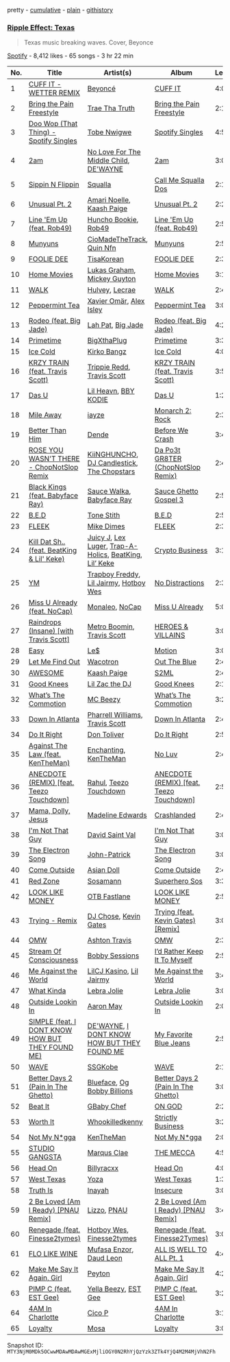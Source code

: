 pretty - [cumulative](/playlists/cumulative/37i9dQZF1DX4ve1H90mNWg.md) - [plain](/playlists/plain/37i9dQZF1DX4ve1H90mNWg) - [githistory](https://github.githistory.xyz/mackorone/spotify-playlist-archive/blob/main/playlists/plain/37i9dQZF1DX4ve1H90mNWg)

### [Ripple Effect: Texas](https://open.spotify.com/playlist/37i9dQZF1DX4ve1H90mNWg)

> Texas music breaking waves\. Cover, Beyonce

[Spotify](https://open.spotify.com/user/spotify) - 8,412 likes - 65 songs - 3 hr 22 min

| No. | Title | Artist(s) | Album | Length |
|---|---|---|---|---|
| 1 | [CUFF IT \- WETTER REMIX](https://open.spotify.com/track/7eQpbVg3tjHmtdOlAHxaTr) | [Beyoncé](https://open.spotify.com/artist/6vWDO969PvNqNYHIOW5v0m) | [CUFF IT](https://open.spotify.com/album/7BJjZgzGzpll0t8CEzjILs) | 4:09 |
| 2 | [Bring the Pain Freestyle](https://open.spotify.com/track/0xJOleOjMRmV7xhvBT2Iqz) | [Trae Tha Truth](https://open.spotify.com/artist/49vCIUW46QY3L5vo1xVFoy) | [Bring the Pain Freestyle](https://open.spotify.com/album/5qBiucIZlFXmjvxg5WbANN) | 2:19 |
| 3 | [Doo Wop \(That Thing\) \- Spotify Singles](https://open.spotify.com/track/0D9OkPTPIn9QkDucglW4DS) | [Tobe Nwigwe](https://open.spotify.com/artist/3Qh89pgJeZq6d8uM1bTot3) | [Spotify Singles](https://open.spotify.com/album/6cZYUit3dBM00CccH1WNAZ) | 4:55 |
| 4 | [2am](https://open.spotify.com/track/2LbuYHVsm5whjGY9S06im3) | [No Love For The Middle Child](https://open.spotify.com/artist/7HWfshpjlGldmRa4gymvjX), [DE'WAYNE](https://open.spotify.com/artist/4lpKeKXJYkglSWyEmnOF7O) | [2am](https://open.spotify.com/album/6shVFUa8VZJHPfb3nHATy3) | 3:00 |
| 5 | [Sippin N Flippin](https://open.spotify.com/track/6IZGYfH3FuClSfANQLP2PF) | [Squalla](https://open.spotify.com/artist/6K2OIj5Zjagg9rmHIL7FCD) | [Call Me Squalla Dos](https://open.spotify.com/album/2bIYIWO9EHUXsMjGz3iqQj) | 2:17 |
| 6 | [Unusual Pt\. 2](https://open.spotify.com/track/7qlTw5lLKgmrcUMNmCP8hO) | [Amari Noelle](https://open.spotify.com/artist/0oOSUbpeJXzsaPm0x7wBF7), [Kaash Paige](https://open.spotify.com/artist/0f2YkMXwFNJNSX7MymevKE) | [Unusual Pt\. 2](https://open.spotify.com/album/1RsdQmw3hJrbfTJpTgBrO4) | 2:28 |
| 7 | [Line 'Em Up \(feat\. Rob49\)](https://open.spotify.com/track/3DkIGKjZBE1tTXEczu59Vd) | [Huncho Bookie](https://open.spotify.com/artist/7tF1gR3pKTFaPUnHlXTwPq), [Rob49](https://open.spotify.com/artist/1jBoSSrbz9n4ehQWA4cZgB) | [Line 'Em Up \(feat\. Rob49\)](https://open.spotify.com/album/4XA1kWhx65XYsQvRHIEWQ0) | 2:56 |
| 8 | [Munyuns](https://open.spotify.com/track/4HbHIFaUzh9aXRRxb3ecwB) | [CioMadeTheTrack](https://open.spotify.com/artist/2Fi6cye5tMccOIjKbMa1Vo), [Quin Nfn](https://open.spotify.com/artist/3M1quhETLChtt9NHKVaajX) | [Munyuns](https://open.spotify.com/album/20w4xrCZHWye7TxBrnAzbu) | 2:52 |
| 9 | [FOOLIE DEE](https://open.spotify.com/track/4LtvMdH3cshOelgvk5Y8zB) | [TisaKorean](https://open.spotify.com/artist/6lEhBhAv6HOopjXssi09cq) | [FOOLIE DEE](https://open.spotify.com/album/59aTMnTgjtjlJXAaQhGtb1) | 2:38 |
| 10 | [Home Movies](https://open.spotify.com/track/17MgFhOFZc6JvSRHANh0rY) | [Lukas Graham](https://open.spotify.com/artist/25u4wHJWxCA9vO0CzxAbK7), [Mickey Guyton](https://open.spotify.com/artist/6nfN5B7Jmi853SHa9106Hz) | [Home Movies](https://open.spotify.com/album/5VCVMgNgN16eWS7kReGzEt) | 3:16 |
| 11 | [WALK](https://open.spotify.com/track/2yxMDNWlGtsTes4Jbrddoi) | [Hulvey](https://open.spotify.com/artist/3zSrc5vUlUxyDdS0KrxFJO), [Lecrae](https://open.spotify.com/artist/1CFCsEqKrCyvAFKOATQHiW) | [WALK](https://open.spotify.com/album/0FTZECay4KNTpSJ8141Eji) | 2:45 |
| 12 | [Peppermint Tea](https://open.spotify.com/track/3MR4LAkDi5tY9mYl6QqzUZ) | [Xavier Omär](https://open.spotify.com/artist/3UjPnt2nRmw10N58bBeNOg), [Alex Isley](https://open.spotify.com/artist/7E2ioKxoxI2J94tUkIx6As) | [Peppermint Tea](https://open.spotify.com/album/390kChxmDD7GIjAgvbHXfW) | 3:09 |
| 13 | [Rodeo \(feat\. Big Jade\)](https://open.spotify.com/track/6GXGPEIscxkDwSbn4GFACG) | [Lah Pat](https://open.spotify.com/artist/6dhd3wcal02KeLBk5wScfd), [Big Jade](https://open.spotify.com/artist/50ZeZoB1p1mg7V2iGTI6od) | [Rodeo \(feat\. Big Jade\)](https://open.spotify.com/album/6fTIJkLucWKwW7BWpkmvIx) | 4:22 |
| 14 | [Primetime](https://open.spotify.com/track/5qNxLvbr8yRnbDsNrZT6Bi) | [BigXthaPlug](https://open.spotify.com/artist/6qxpnaukVayrQn6ViNvu9I) | [Primetime](https://open.spotify.com/album/4mc498S47KkQYsgXpK5HK5) | 3:33 |
| 15 | [Ice Cold](https://open.spotify.com/track/2GCdv6n5zVMStigQcmjp68) | [Kirko Bangz](https://open.spotify.com/artist/2r8r62VGJKGi463aH1HJUZ) | [Ice Cold](https://open.spotify.com/album/38dgV2LVNvLbXHBMDTDTu3) | 4:05 |
| 16 | [KRZY TRAIN \(feat\. Travis Scott\)](https://open.spotify.com/track/6z1wjotHhyP3gALKVbSc6p) | [Trippie Redd](https://open.spotify.com/artist/6Xgp2XMz1fhVYe7i6yNAax), [Travis Scott](https://open.spotify.com/artist/0Y5tJX1MQlPlqiwlOH1tJY) | [KRZY TRAIN \(feat\. Travis Scott\)](https://open.spotify.com/album/4O2XiThg74B4NEOOkwjt4k) | 3:50 |
| 17 | [Das U](https://open.spotify.com/track/5vTs6QFa1ffCCUfrM6p3CA) | [Lil Heavn](https://open.spotify.com/artist/2pI3lYtRRg7ICvDUMsWNLS), [BBY KODIE](https://open.spotify.com/artist/7Mkl8rsG7ZMoh0SZPuVZUW) | [Das U](https://open.spotify.com/album/0oCVzdYhi7tRmHPwvuI0BR) | 1:24 |
| 18 | [Mile Away](https://open.spotify.com/track/2HlYWL58AlJX1jHMCcpTVx) | [iayze](https://open.spotify.com/artist/00msLVGU9crX0EC5McCiCa) | [Monarch 2: Rock](https://open.spotify.com/album/5kzfHo9xgSPIoXbS8eDJJq) | 2:34 |
| 19 | [Better Than Him](https://open.spotify.com/track/4O8LjiiXtsL0Jnb5xK4VxZ) | [Dende](https://open.spotify.com/artist/0xq4TZno4XwBzkbLnBAhlF) | [Before We Crash](https://open.spotify.com/album/0cIv8DfxokTzEUJAwlsyfP) | 3:49 |
| 20 | [ROSE YOU WASN'T THERE \- ChopNotSlop Remix](https://open.spotify.com/track/5DUn2zBjFjmaBWSiPypN0B) | [KiiNGHUNCHO](https://open.spotify.com/artist/15OBnB69T62DBTGcT1XNuE), [DJ Candlestick](https://open.spotify.com/artist/0Ld26D4Ya5Od7ZZpLanfQJ), [The Chopstars](https://open.spotify.com/artist/1flnYYrdMqrzdi6XarXuJW) | [Da Po3t GR8TER \(ChopNotSlop Remix\)](https://open.spotify.com/album/5T7zPK3vNwhmfUcGI9MOm8) | 2:45 |
| 21 | [Black Kings \(feat\. Babyface Ray\)](https://open.spotify.com/track/7BDXoP9xT99ZCapXbLcshO) | [Sauce Walka](https://open.spotify.com/artist/42yf4QkiE9a252krn9OUCb), [Babyface Ray](https://open.spotify.com/artist/3zZ88AwlTwfCJkowsFCvLA) | [Sauce Ghetto Gospel 3](https://open.spotify.com/album/1aikrYpfT4vU9VKpGXspQV) | 2:58 |
| 22 | [B.E.D](https://open.spotify.com/track/2oJYToyHxZ7mehhlvEhArB) | [Tone Stith](https://open.spotify.com/artist/756t7CBmWLNYsshVtS6P44) | [B.E.D](https://open.spotify.com/album/4XzsqZssA5YNJ6lq8SRjXK) | 2:53 |
| 23 | [FLEEK](https://open.spotify.com/track/2BQMGNScdPTSB7OdZiwE0U) | [Mike Dimes](https://open.spotify.com/artist/6rIaHuCIUu32uj2CjlEBN3) | [FLEEK](https://open.spotify.com/album/4QDkFgUYaGqqB7m079sRuS) | 2:30 |
| 24 | [Kill Dat Sh.\. \(feat\. BeatKing & Lil' Keke\)](https://open.spotify.com/track/4JHXMu2rETDGPj0JoBhvN3) | [Juicy J](https://open.spotify.com/artist/5gCRApTajqwbnHHPbr2Fpi), [Lex Luger](https://open.spotify.com/artist/03ojdQidPtScdEq8KU2V9K), [Trap\-A\-Holics](https://open.spotify.com/artist/56AGdzJxOFwP3yjv9UG41A), [BeatKing](https://open.spotify.com/artist/5L8p9kDnX2cgoI8VLUL2p4), [Lil’ Keke](https://open.spotify.com/artist/1grI9x4Uzos1Asx8JmRW6T) | [Crypto Business](https://open.spotify.com/album/3ZEPzxUyQDdixyLA4aTsxh) | 3:13 |
| 25 | [YM](https://open.spotify.com/track/6ovL4bnn861hLOuWMBP6Am) | [Trapboy Freddy](https://open.spotify.com/artist/2ZF0d4lkHLE6MIbVmpN6nN), [Lil Jairmy](https://open.spotify.com/artist/2MqvNhgPzUzBXERkh00GDY), [Hotboy Wes](https://open.spotify.com/artist/2Lgyk37aJufoDDSoU4S5nO) | [No Distractions](https://open.spotify.com/album/4FZY7aOtUxDOPKFBJlnTrB) | 2:37 |
| 26 | [Miss U Already \(feat\. NoCap\)](https://open.spotify.com/track/7JovyD4uIND8KKEyOM3zcC) | [Monaleo](https://open.spotify.com/artist/2sflbTtCirog5VxD6jPAfb), [NoCap](https://open.spotify.com/artist/4PNHuWkk4ee6R8WEhFVPf5) | [Miss U Already](https://open.spotify.com/album/2ZbYM1zZA7znvErcrNKmgi) | 5:09 |
| 27 | [Raindrops \(Insane\) \[with Travis Scott\]](https://open.spotify.com/track/1pacwLXyRO47ka0v6LTIiY) | [Metro Boomin](https://open.spotify.com/artist/0iEtIxbK0KxaSlF7G42ZOp), [Travis Scott](https://open.spotify.com/artist/0Y5tJX1MQlPlqiwlOH1tJY) | [HEROES & VILLAINS](https://open.spotify.com/album/7txGsnDSqVMoRl6RQ9XyZP) | 3:08 |
| 28 | [Easy](https://open.spotify.com/track/3voJ4ZcivxfFgUrEsbjnQN) | [Le$](https://open.spotify.com/artist/7rikNLN4AV6SQn9ryQFaMw) | [Motion](https://open.spotify.com/album/2y6sshCVKBtK83qpEJ9Ojl) | 3:08 |
| 29 | [Let Me Find Out](https://open.spotify.com/track/0Y3LKoFKJhhIX2nhDKClYQ) | [Wacotron](https://open.spotify.com/artist/4CAL0nDGvLhUfQEpwSLnUz) | [Out The Blue](https://open.spotify.com/album/7JCHUjJqcigc9iu32GpJy8) | 2:44 |
| 30 | [AWESOME](https://open.spotify.com/track/5O6XUXibuVgl0folQt5e4p) | [Kaash Paige](https://open.spotify.com/artist/0f2YkMXwFNJNSX7MymevKE) | [S2ML](https://open.spotify.com/album/1G51luYDLyckmDyBuntQdL) | 2:44 |
| 31 | [Good Knees](https://open.spotify.com/track/1pB3JBOC9ugHWNUKTRGX38) | [Lil Zac the DJ](https://open.spotify.com/artist/149LYjlaf2CEKlocVNl0AJ) | [Good Knees](https://open.spotify.com/album/75M1Zt2RZMnTANaG3dqojH) | 2:13 |
| 32 | [What’s The Commotion](https://open.spotify.com/track/0ppzrppZ3pWqAkukjlOLZD) | [MC Beezy](https://open.spotify.com/artist/0sKjQzE9zRTcX6akN7STJv) | [What’s The Commotion](https://open.spotify.com/album/49okVFyc5CQihTfk79oyZY) | 3:26 |
| 33 | [Down In Atlanta](https://open.spotify.com/track/5unjCay0kUjuej5ebn4nS4) | [Pharrell Williams](https://open.spotify.com/artist/2RdwBSPQiwcmiDo9kixcl8), [Travis Scott](https://open.spotify.com/artist/0Y5tJX1MQlPlqiwlOH1tJY) | [Down In Atlanta](https://open.spotify.com/album/3SxiMoJROq0kvfbQtd75xp) | 2:44 |
| 34 | [Do It Right](https://open.spotify.com/track/4ZevD501qZiFK7FY8DFn0V) | [Don Toliver](https://open.spotify.com/artist/4Gso3d4CscCijv0lmajZWs) | [Do It Right](https://open.spotify.com/album/6v0yp2gWW4rFao7LtIA8RR) | 2:54 |
| 35 | [Against The Law \(feat\. KenTheMan\)](https://open.spotify.com/track/0DI6obJSPoev6ryG0NIsYC) | [Enchanting](https://open.spotify.com/artist/26XGM4cZDcTgrXo1nis5HT), [KenTheMan](https://open.spotify.com/artist/6o4O5GX5kOWAGXtZUedxo3) | [No Luv](https://open.spotify.com/album/3dWR4DigMGjegp0NPBfAV7) | 2:46 |
| 36 | [ANECDOTE \(REMIX\) \[feat\. Teezo Touchdown\]](https://open.spotify.com/track/7rVeOpYLHAS5luBPIv79t2) | [Rahul](https://open.spotify.com/artist/4oXf5OZHHXh8SbprWRa1f8), [Teezo Touchdown](https://open.spotify.com/artist/0fGcIStdT1OpFFhOC7Wp36) | [ANECDOTE \(REMIX\) \[feat\. Teezo Touchdown\]](https://open.spotify.com/album/7dNHd2eVIHmdiOFMO5K3Ne) | 2:51 |
| 37 | [Mama, Dolly, Jesus](https://open.spotify.com/track/7zggetlqMBzNpdCM0mdfzS) | [Madeline Edwards](https://open.spotify.com/artist/3eJCIS7ytlYvT3pgReuWWa) | [Crashlanded](https://open.spotify.com/album/0x2OmXAe36pO4S5Ygiurk4) | 2:45 |
| 38 | [I'm Not That Guy](https://open.spotify.com/track/41rMo9ahh1EcJM8Noqf4CJ) | [David Saint Val](https://open.spotify.com/artist/0KrQ2j4V5xKu9eNVC2UP6J) | [I'm Not That Guy](https://open.spotify.com/album/6IBCUF2yXCg3COEKoivlNG) | 3:04 |
| 39 | [The Electron Song](https://open.spotify.com/track/4kdACYAvg7jO1e6beZhQtF) | [John\-Patrick](https://open.spotify.com/artist/6Qka477Jf9dWnRZlBlTl7p) | [The Electron Song](https://open.spotify.com/album/1FcsfNLDWJRI8cMSnNcrAN) | 3:04 |
| 40 | [Come Outside](https://open.spotify.com/track/7GUfVFTW0A0tJsfXOHSo9R) | [Asian Doll](https://open.spotify.com/artist/4guK7U9J36z76E1tWecJ0J) | [Come Outside](https://open.spotify.com/album/43KMwZRQfScNnsSKdjWliV) | 2:41 |
| 41 | [Red Zone](https://open.spotify.com/track/4j66XY95W8TJj0fGpTjYPY) | [Sosamann](https://open.spotify.com/artist/3Bj81IbILbuj2uEwWXMdXI) | [Superhero Sos](https://open.spotify.com/album/6ndKtEAg2SLWAhGd1GOZYo) | 3:34 |
| 42 | [LOOK LIKE MONEY](https://open.spotify.com/track/2UbJg13uVYzRX3tyLJC2ma) | [OTB Fastlane](https://open.spotify.com/artist/130sangK9RkAwRToKn9GHj) | [LOOK LIKE MONEY](https://open.spotify.com/album/4BFcesHhBypTmWMgRwhP4S) | 2:59 |
| 43 | [Trying \- Remix](https://open.spotify.com/track/6wnxSlwXdqPD5nUyOIxyKu) | [DJ Chose](https://open.spotify.com/artist/28Jt29jw6Smc3ZkzALTouq), [Kevin Gates](https://open.spotify.com/artist/1gPhS1zisyXr5dHTYZyiMe) | [Trying \(feat\. Kevin Gates\) \[Remix\]](https://open.spotify.com/album/5plqxzmegAFVguOWw9N9bu) | 3:04 |
| 44 | [OMW](https://open.spotify.com/track/6qQaMp90byJsvxSZpr7giU) | [Ashton Travis](https://open.spotify.com/artist/5QFkhK4qG4aIeYZIWg2DO8) | [OMW](https://open.spotify.com/album/7xrrxzWwXkWABoMN3pOdGZ) | 2:38 |
| 45 | [Stream Of Consciousness](https://open.spotify.com/track/50yA4WGfSmKThoHvJe8HoK) | [Bobby Sessions](https://open.spotify.com/artist/1URwpSLjCBhRjnw4SUwNyL) | [I’d Rather Keep It To Myself](https://open.spotify.com/album/1C2n1iBEgtjvqlOeGPCAQ9) | 2:51 |
| 46 | [Me Against the World](https://open.spotify.com/track/0wCIPR1DviDyQtt6s6oYGW) | [LilCJ Kasino](https://open.spotify.com/artist/4pORMflJEUW1OYfNgiMLH5), [Lil Jairmy](https://open.spotify.com/artist/2MqvNhgPzUzBXERkh00GDY) | [Me Against the World](https://open.spotify.com/album/6R35tWRtZV0OoodbrVw0q5) | 3:47 |
| 47 | [What Kinda](https://open.spotify.com/track/6tK23xx5yhFkDKcw0qN66C) | [Lebra Jolie](https://open.spotify.com/artist/3ej8SuMJzEgwFLe2lCBikV) | [Lebra Jolie](https://open.spotify.com/album/28zSKv6y1iWehsGpxGbpW6) | 3:01 |
| 48 | [Outside Lookin In](https://open.spotify.com/track/6JMQeZd5yYP0fe6blygX6P) | [Aaron May](https://open.spotify.com/artist/2rwALQ1SXdfUWPUd6WOfYS) | [Outside Lookin In](https://open.spotify.com/album/6hwMZyJYTyPex8eDKo1KMU) | 2:07 |
| 49 | [SIMPLE \(feat\. I DONT KNOW HOW BUT THEY FOUND ME\)](https://open.spotify.com/track/3IppKdrpeNTGGxmPyo9clr) | [DE'WAYNE](https://open.spotify.com/artist/4lpKeKXJYkglSWyEmnOF7O), [I DONT KNOW HOW BUT THEY FOUND ME](https://open.spotify.com/artist/0Raaw7kr1Vzat4ZvHzjsJR) | [My Favorite Blue Jeans](https://open.spotify.com/album/1L0YVLNDSQLKXkX1H5Dyl8) | 2:51 |
| 50 | [WAVE](https://open.spotify.com/track/6jc7hcVqCDGjjeRokClILI) | [SSGKobe](https://open.spotify.com/artist/1NHCwCMqV9oNQJXl16IltL) | [WAVE](https://open.spotify.com/album/7ySlZx8l59eRiX7WYOAofF) | 2:10 |
| 51 | [Better Days 2 \(Pain In The Ghetto\)](https://open.spotify.com/track/2KQrHFHMLiToEoSyNCyCkQ) | [Blueface](https://open.spotify.com/artist/3Fl1V19tmjt57oBdxXKAjJ), [Og Bobby Billions](https://open.spotify.com/artist/6bS1ddLkqrK5Jl6GyKK4j2) | [Better Days 2 \(Pain In The Ghetto\)](https://open.spotify.com/album/25gVtjurDgtCiz6nt0W4ZM) | 3:01 |
| 52 | [Beat It](https://open.spotify.com/track/292VIEU184tvEQZs078qwX) | [GBaby Chef](https://open.spotify.com/artist/2QsVdFDTfUZDAGCcuPSCb3) | [ON GOD](https://open.spotify.com/album/0IULJ9DSDmldUP1FFHVfD7) | 2:26 |
| 53 | [Worth It](https://open.spotify.com/track/6XDhfiUGjaT7JOaejy0MNs) | [Whookilledkenny](https://open.spotify.com/artist/2KZnFwKkzZwaTe74507ZLD) | [Strictly Business](https://open.spotify.com/album/2Vph7ciC10smi7peA4s7e2) | 3:22 |
| 54 | [Not My N\*gga](https://open.spotify.com/track/6tL1V3GzJccYkas3w3f6QC) | [KenTheMan](https://open.spotify.com/artist/6o4O5GX5kOWAGXtZUedxo3) | [Not My N\*gga](https://open.spotify.com/album/1CUo0EBK0PhrHJQeI2Lg3z) | 2:07 |
| 55 | [STUDIO GANGSTA](https://open.spotify.com/track/2UuoNp696Rt4nyQ49tHZrW) | [Marqus Clae](https://open.spotify.com/artist/6CMbYeF5Lb3RZjnig0rSBT) | [THE MECCA](https://open.spotify.com/album/7saSH23OvvaJow37dZnIie) | 4:55 |
| 56 | [Head On](https://open.spotify.com/track/3Qmhf73ZZLK0GF7hALvLR9) | [Billyracxx](https://open.spotify.com/artist/6S4PaG0wJvZOUPxbnrvN4O) | [Head On](https://open.spotify.com/album/37ez6y6YpPdDbsVcv47Lux) | 4:09 |
| 57 | [West Texas](https://open.spotify.com/track/4pgnw7IcB3fpQTiiJb3HVB) | [Yoza](https://open.spotify.com/artist/2kRAvabCuU4rJiV6Lw5SFT) | [West Texas](https://open.spotify.com/album/68NYxyBCID4EwQ1iWRQVfW) | 1:33 |
| 58 | [Truth Is](https://open.spotify.com/track/3Y3x8eEcYfkBTcS75d38h7) | [Inayah](https://open.spotify.com/artist/2jomvyAKdqYYimeLl3XcdZ) | [Insecure](https://open.spotify.com/album/4QmMqZsBxfTFNYmXNvh2Aw) | 3:02 |
| 59 | [2 Be Loved \(Am I Ready\) \[PNAU Remix\]](https://open.spotify.com/track/3rJvr6YpIZTsx32nSDJ26Q) | [Lizzo](https://open.spotify.com/artist/56oDRnqbIiwx4mymNEv7dS), [PNAU](https://open.spotify.com/artist/6n28c9qs9hNGriNa72b26u) | [2 Be Loved \(Am I Ready\) \[PNAU Remix\]](https://open.spotify.com/album/2B0PXzy8733OS2TdmU58in) | 3:42 |
| 60 | [Renegade \(feat\. Finesse2tymes\)](https://open.spotify.com/track/7vNYajhTYaKSx9Ac9PEoLG) | [Hotboy Wes](https://open.spotify.com/artist/2Lgyk37aJufoDDSoU4S5nO), [Finesse2tymes](https://open.spotify.com/artist/3OoC54nEM3Xl7Kn5hsDdpg) | [Renegade \(feat\. Finesse2Tymes\)](https://open.spotify.com/album/6hpizSNriru6KzpCmcNoT6) | 3:05 |
| 61 | [FLO LIKE WINE](https://open.spotify.com/track/33aen8x3FvkTaYpdAtgMeA) | [Mufasa Enzor](https://open.spotify.com/artist/3k6scsIVLFlZKVJyHc2mZF), [Daud Leon](https://open.spotify.com/artist/0UiurUNUeb6L2vIZGcdjSE) | [ALL IS WELL TO ALL Pt\. 1](https://open.spotify.com/album/43cODiquw7rjkejBDxkiGc) | 4:40 |
| 62 | [Make Me Say It Again, Girl](https://open.spotify.com/track/1AOLTT2XUALAnfhalrTQS6) | [Peyton](https://open.spotify.com/artist/0uIVCKSl2eNhWQ1yXxO5xV) | [Make Me Say It Again, Girl](https://open.spotify.com/album/4c6Z9lFMKtr9agRb6b8Myk) | 4:24 |
| 63 | [PIMP C \(feat\. EST Gee\)](https://open.spotify.com/track/47y1GfALUfTX11AscBMqxL) | [Yella Beezy](https://open.spotify.com/artist/7kwCkEJ384PWm0UQW3hxjS), [EST Gee](https://open.spotify.com/artist/4FlG0V0jhLO4qGpayFOphj) | [PIMP C \(feat\. EST Gee\)](https://open.spotify.com/album/1hT3P8uN5sCi7uqc5vr2y7) | 3:26 |
| 64 | [4AM In Charlotte](https://open.spotify.com/track/70sQaLOrIhlKF0iIS2Gjx0) | [Cico P](https://open.spotify.com/artist/3jAZsSIIA8HLjxR99biJyx) | [4AM In Charlotte](https://open.spotify.com/album/0McCjUthWgnZzXepI9f1SU) | 3:16 |
| 65 | [Loyalty](https://open.spotify.com/track/5yHroDKvcyWhxK80rCcQEF) | [Mosa](https://open.spotify.com/artist/1cyaSULWtI17yYEk4301Pe) | [Loyalty](https://open.spotify.com/album/1uVyGsbbQWIt99zPXCe7Cp) | 3:05 |

Snapshot ID: `MTY3NjM0MDk5OCwwMDAwMDAwMGExMjliOGY0N2RhYjQzYzk3ZTk4YjQ4M2M4MjVhN2Fh`
